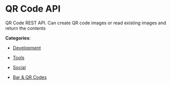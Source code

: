 # QR Code API


QR Code REST API. Can create QR code images or read existing images and return the contents



**Categories**:

- [Development](https://github.com/apis-list/apis-list#development)

- [Tools](https://github.com/apis-list/apis-list#tools)

- [Social](https://github.com/apis-list/apis-list#social)

- [Bar & QR Codes](https://github.com/apis-list/apis-list#bar-and-qr-codes)



